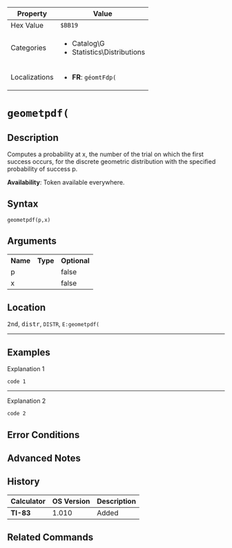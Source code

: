 | Property      | Value |
|---------------|-------|
| Hex Value     | `$BB19`|
| Categories    | <ul><li>Catalog\G</li><li>Statistics\Distributions</li></ul> |
| Localizations | <ul><li><b>FR</b>: `géomtFdp(`</li></ul> |

# `geometpdf(`

## Description
Computes a probability at x, the number of the trial on which the first success occurs, for the discrete geometric distribution with the specified probability of success p.


<b>Availability</b>: Token available everywhere.

## Syntax
`geometpdf(p,x)`

## Arguments
<table>
<tr><th>Name</th><th>Type</th><th>Optional</th></tr>

<tr><td>p</td><td></td><td>false</td></tr>

<tr><td>x</td><td></td><td>false</td></tr>

</table>

## Location
<kbd>2nd</kbd>, <kbd>distr</kbd>, `DISTR`, `E:geometpdf(`
<hr>

## Examples

Explanation 1
```ti-basic
code 1
```
---
Explanation 2
```ti-basic
code 2
```

## Error Conditions


## Advanced Notes


## History
| Calculator | OS Version | Description |
|------------|------------|-------------|
| <b>TI-83</b> | 1.010 | Added

## Related Commands

    